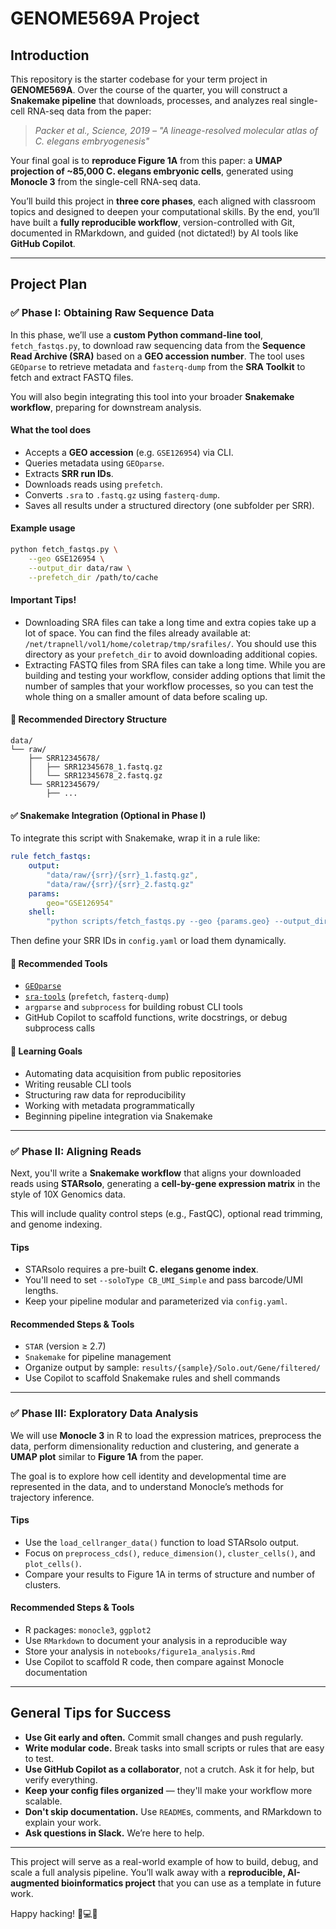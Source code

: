 # GENOME569A Project

## Introduction

This repository is the starter codebase for your term project in **GENOME569A**. Over the course of the quarter, you will construct a **Snakemake pipeline** that downloads, processes, and analyzes real single-cell RNA-seq data from the paper:

> *Packer et al., Science, 2019 – "A lineage-resolved molecular atlas of C. elegans embryogenesis"*

Your final goal is to **reproduce Figure 1A** from this paper: a **UMAP projection of ~85,000 C. elegans embryonic cells**, generated using **Monocle 3** from the single-cell RNA-seq data.

You’ll build this project in **three core phases**, each aligned with classroom topics and designed to deepen your computational skills. By the end, you’ll have built a **fully reproducible workflow**, version-controlled with Git, documented in RMarkdown, and guided (not dictated!) by AI tools like **GitHub Copilot**.

---

## Project Plan

### ✅ Phase I: Obtaining Raw Sequence Data

In this phase, we’ll use a **custom Python command-line tool**, `fetch_fastqs.py`, to download raw sequencing data from the **Sequence Read Archive (SRA)** based on a **GEO accession number**. The tool uses `GEOparse` to retrieve metadata and `fasterq-dump` from the **SRA Toolkit** to fetch and extract FASTQ files.

You will also begin integrating this tool into your broader **Snakemake workflow**, preparing for downstream analysis.

#### What the tool does
- Accepts a **GEO accession** (e.g. `GSE126954`) via CLI.
- Queries metadata using `GEOparse`.
- Extracts **SRR run IDs**.
- Downloads reads using `prefetch`.
- Converts `.sra` to `.fastq.gz` using `fasterq-dump`.
- Saves all results under a structured directory (one subfolder per SRR).

#### Example usage
```bash
python fetch_fastqs.py \
    --geo GSE126954 \
    --output_dir data/raw \
    --prefetch_dir /path/to/cache
```

#### Important Tips!
- Downloading SRA files can take a long time and extra copies take up a lot of space. You can find the files already available at: `/net/trapnell/vol1/home/coletrap/tmp/srafiles/`. You should use this directory as your `prefetch_dir` to avoid downloading additional copies.
- Extracting FASTQ files from SRA files can take a long time. While you are building and testing your workflow, consider adding options that limit the number of samples that your workflow processes, so you can test the whole thing on a smaller amount of data before scaling up.

#### 📁 Recommended Directory Structure
```
data/
└── raw/
    ├── SRR12345678/
    │   ├── SRR12345678_1.fastq.gz
    │   └── SRR12345678_2.fastq.gz
    └── SRR12345679/
        ├── ...
```

#### ✅ Snakemake Integration (Optional in Phase I)
To integrate this script with Snakemake, wrap it in a rule like:

```yaml
rule fetch_fastqs:
    output:
        "data/raw/{srr}/{srr}_1.fastq.gz",
        "data/raw/{srr}/{srr}_2.fastq.gz"
    params:
        geo="GSE126954"
    shell:
        "python scripts/fetch_fastqs.py --geo {params.geo} --output_dir data/raw"
```

Then define your SRR IDs in `config.yaml` or load them dynamically.

#### 🔧 Recommended Tools
- [`GEOparse`](https://geoparse.readthedocs.io/en/latest/)
- [`sra-tools`](https://github.com/ncbi/sra-tools) (`prefetch`, `fasterq-dump`)
- `argparse` and `subprocess` for building robust CLI tools
- GitHub Copilot to scaffold functions, write docstrings, or debug subprocess calls

#### 🧠 Learning Goals
- Automating data acquisition from public repositories
- Writing reusable CLI tools
- Structuring raw data for reproducibility
- Working with metadata programmatically
- Beginning pipeline integration via Snakemake

---

### ✅ Phase II: Aligning Reads

Next, you'll write a **Snakemake workflow** that aligns your downloaded reads using **STARsolo**, generating a **cell-by-gene expression matrix** in the style of 10X Genomics data.

This will include quality control steps (e.g., FastQC), optional read trimming, and genome indexing.

#### Tips
- STARsolo requires a pre-built **C. elegans genome index**.
- You'll need to set `--soloType CB_UMI_Simple` and pass barcode/UMI lengths.
- Keep your pipeline modular and parameterized via `config.yaml`.

#### Recommended Steps & Tools
- `STAR` (version ≥ 2.7)
- `Snakemake` for pipeline management
- Organize output by sample: `results/{sample}/Solo.out/Gene/filtered/`
- Use Copilot to scaffold Snakemake rules and shell commands

---

### ✅ Phase III: Exploratory Data Analysis

We will use **Monocle 3** in R to load the expression matrices, preprocess the data, perform dimensionality reduction and clustering, and generate a **UMAP plot** similar to **Figure 1A** from the paper.

The goal is to explore how cell identity and developmental time are represented in the data, and to understand Monocle’s methods for trajectory inference.

#### Tips
- Use the `load_cellranger_data()` function to load STARsolo output.
- Focus on `preprocess_cds()`, `reduce_dimension()`, `cluster_cells()`, and `plot_cells()`.
- Compare your results to Figure 1A in terms of structure and number of clusters.

#### Recommended Steps & Tools
- R packages: `monocle3`, `ggplot2`
- Use `RMarkdown` to document your analysis in a reproducible way
- Store your analysis in `notebooks/figure1a_analysis.Rmd`
- Use Copilot to scaffold R code, then compare against Monocle documentation

---

## General Tips for Success

- **Use Git early and often.** Commit small changes and push regularly.
- **Write modular code.** Break tasks into small scripts or rules that are easy to test.
- **Use GitHub Copilot as a collaborator**, not a crutch. Ask it for help, but verify everything.
- **Keep your config files organized** — they'll make your workflow more scalable.
- **Don't skip documentation.** Use `README`s, comments, and RMarkdown to explain your work.
- **Ask questions in Slack.** We’re here to help.

---

This project will serve as a real-world example of how to build, debug, and scale a full analysis pipeline. You’ll walk away with a **reproducible, AI-augmented bioinformatics project** that you can use as a template in future work.

Happy hacking! 🧬💻✨
